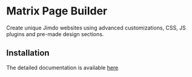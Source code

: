 # Matrix Page Builder
Create unique Jimdo websites using advanced customizations, CSS, JS plugins and pre-made design sections.
## Installation
The detailed documentation is available [here](https://www.matrix-themes.com/page-builder/) 



